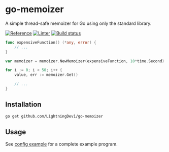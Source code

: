 # go-memoizer

A simple thread-safe memoizer for Go using only the standard library.

[![Reference](http://img.shields.io/badge/go-documentation-blue.svg?style=flat-square)](https://pkg.go.dev/github.com/LightningDev1/go-memoizer)
[![Linter](https://goreportcard.com/badge/github.com/LightningDev1/go-memoizer?style=flat-square)](https://goreportcard.com/report/github.com/LightningDev1/go-memoizer)
[![Build status](https://github.com/LightningDev1/go-memoizer/actions/workflows/ci.yml/badge.svg)](https://github.com/LightningDev1/go-memoizer/actions)

```go
func expensiveFunction() (*any, error) {
    // ...
}

var memoizer = memoizer.NewMemoizer(expensiveFunction, 10*time.Second)

for i := 0; i < 50; i++ {
    value, err := memoizer.Get()

    // ...
}
```

## Installation

```bash
go get github.com/LightningDev1/go-memoizer
```

## Usage

See [config example](./examples/config/main.go) for a complete example program.

